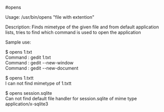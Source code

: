 #opens

Usage: /usr/bin/opens "file with extention"

Description: Finds mimetype of the given file and from default application lists, tries to find which command is used to open the application

Sample use:

$ opens 1.txt <br>
Command : gedit 1.txt<br>
Command : gedit --new-window<br>
Command : gedit --new-document<br>

$ opens 1.txtt<br>
I can not find mimetype of 1.txtt

$ opens session.sqlite<br>
Can not find default file handler for session.sqlite of mime type application/x-sqlite3
